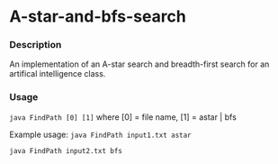 # A-star-and-bfs-search

### Description
An implementation of an A-star search and breadth-first search for an artifical intelligence class.

### Usage
`java FindPath [0] [1]`
where [0] = file name, [1] = astar | bfs

Example usage:
`java FindPath input1.txt astar`
                
`java FindPath input2.txt bfs`
